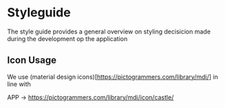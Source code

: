 # Styleguide
The style guide provides a general overview on styling decisicion made during the development op the application 


## Icon Usage
We use (material design icons)[https://pictogrammers.com/library/mdi/] in line with 


APP -> https://pictogrammers.com/library/mdi/icon/castle/
